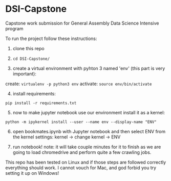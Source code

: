 # DSI-Capstone
Capstone work submission for General Assembly Data Science Intensive program


To run the project follow these instructions:

1. clone this repo 

2. `cd DSI-Capstone/`

3. create a virtual environment with pyhton 3 named 'env' (this part is very important):

create: `virtualenv -p python3 env`
activate: `source env/bin/activate`

4. install requirements: 

`pip install -r requirements.txt`

5. now to make jupyter notebook use our environment install it as a kernel:

`python -m ipykernel install --user --name env --display-name "ENV"`

6. open bookmates.ipynb with Jupyter notebook and then select ENV from the kernel settings: kernel -> change kernel -> ENV


7. run notebook! note: it will take couple minutes for it to finish as we are going to load chromedrive and perform quite a few crawling jobs.  


This repo has been tested on Linux and if those steps are followed correctly everything should work. I cannot vouch for Mac, and god forbid you try setting it up on Windows! 




